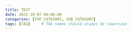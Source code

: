 ```yaml
---
title: TEST
date: 2025-30-07 00:00:00
categories: [TOP_CATEGORY, SUB_CATEGORY]
tags: [TAG]     # TAG names should always be lowercase
---
```

